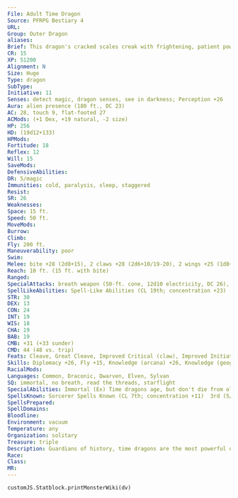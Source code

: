 ```yaml
---
File: Adult Time Dragon
Source: PFRPG Bestiary 4
URL: 
Group: Outer Dragon
aliases: 
Brief: This dragon's cracked scales creak with frightening, patient power. Some of its horns are ancient and brittle, others new and pristine.
CR: 15
XP: 51200
Alignment: N
Size: Huge
Type: dragon
SubType: 
Initiative: 11
Senses: detect magic, dragon senses, see in darkness; Perception +26
Aura: alien presence (180 ft., DC 23)
AC: 28, touch 9, flat-footed 27
ACMods: (+1 Dex, +19 natural, -2 size)
HP: 256
HD: (19d12+133)
HPMods: 
Fortitude: 18
Reflex: 12
Will: 15
SaveMods: 
DefensiveAbilities: 
DR: 5/magic
Immunities: cold, paralysis, sleep, staggered
Resist: 
SR: 26
Weaknesses: 
Space: 15 ft.
Speed: 50 ft.
MoveMods: 
Burrow: 
Climb: 
Fly: 200 ft.
Maneuverability: poor
Swim: 
Melee: bite +28 (2d8+15), 2 claws +28 (2d6+10/19-20), 2 wings +25 (1d8+5), tail slap +25 (2d6+15)
Reach: 10 ft. (15 ft. with bite)
Ranged: 
SpecialAttacks: breath weapon (50-ft. cone, 12d10 electricity, DC 26), crush
SpellLikeAbilities: Spell-Like Abilities (CL 19th; concentration +23)  Constant-detect magic  At Will-clairaudience/clairvoyance, share memoryUM
STR: 30
DEX: 13
CON: 24
INT: 19
WIS: 18
CHA: 19
BAB: 19
CMB: +31 (+33 sunder)
CMD: 44 (48 vs. trip)
Feats: Cleave, Great Cleave, Improved Critical (claw), Improved Initiative, Multiattack, Power Attack, Skill Focus (Knowledge [history]), Step Up, Weapon Focus (bite), Weapon Focus (claw)
Skills: Diplomacy +26, Fly +15, Knowledge (arcana) +26, Knowledge (geography) +26, Knowledge (planes) +26, Knowledge (religion) +26, Knowledge (history) +32, Perception +26, Sense Motive +26, Spellcraft +26
RacialMods: 
Languages: Common, Draconic, Dwarven, Elven, Sylvan
SQ: immortal, no breath, read the threads, starflight
SpecialAbilities: Immortal (Ex) Time dragons age, but don't die from old age.  Read the Threads (Su) A time dragon gains a racial bonus on initiative checks equal to its age category. In addition, a time dragon is immune to the staggered condition.  Alien Presence (Su) A creature that fails its saving throw against a time dragon's alien presence is staggered for 5d6 rounds (or stunned if it has 4 Hit Dice or fewer).  Shifting Breath (Su) Instead of a cone of electricity, an old or older time dragon can use its breath weapon to displace creatures in time. Each creature in the cone must succeed at a Will save or be shifted forward in time a number of rounds equal to 1/2 the dragon's age category (DC equal to breath weapon). For an affected creature, it's as if no time passed. Creatures that succeed at their saves are staggered for 1 round.  Second Chance (Su) Three times per day as an immediate action, an ancient or older time dragon can force a creature (including itself) to reroll any d20 roll. The target must use the result of the second roll.  Time Travel (Su) Up to three times in its life, a great wyrm time dragon can travel to any point in time, taking with it a number of willing creatures equal to its Charisma modifier.
SpellsKnown: Sorcerer Spells Known (CL 7th; concentration +11)  3rd (5/day)-dispel magic, slow (DC 17)  2nd (7/day)-arcane lock, blur, detect thoughts (DC 16)  1st (7/day)-erase, feather fall, identify, mage armor, magic missile  0 (at will)-light, mage hand, message, read magic, 3 more
SpellsPrepared: 
SpellDomains: 
Bloodline: 
Environment: vacuum
Temperature: any
Organization: solitary
Treasure: triple
Description: Guardians of history, time dragons are the most powerful of the outer dragons. Watchers and waiters, time dragons guard the universe against those that would interfere with the natural temporal order.
Race: 
Class: 
MR: 
---
```

```dataviewjs
customJS.Statblock.printMonsterWiki(dv)
```
